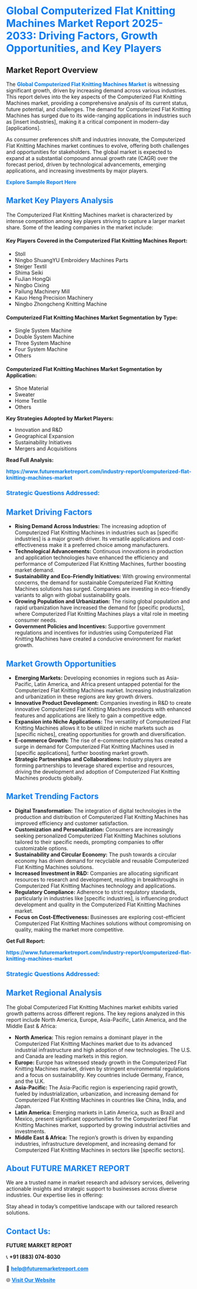 <h1 style="color: #007BFF;">Global Computerized Flat Knitting Machines Market Report 2025-2033: Driving Factors, Growth Opportunities, and Key Players</h1>

<section id="overview">
<h2>Market Report Overview</h2>
<p>The <a href="https://www.futuremarketreport.com/industry-report/computerized-flat-knitting-machines-market" style="color: #007BFF; text-decoration: none;"><strong>Global Computerized Flat Knitting Machines Market</strong></a> is witnessing significant growth, driven by increasing demand across various industries. This report delves into the key aspects of the Computerized Flat Knitting Machines market, providing a comprehensive analysis of its current status, future potential, and challenges. The demand for Computerized Flat Knitting Machines has surged due to its wide-ranging applications in industries such as [insert industries], making it a critical component in modern-day [applications].</p>
<p>As consumer preferences shift and industries innovate, the Computerized Flat Knitting Machines market continues to evolve, offering both challenges and opportunities for stakeholders. The global market is expected to expand at a substantial compound annual growth rate (CAGR) over the forecast period, driven by technological advancements, emerging applications, and increasing investments by major players.</p>
</section>

<section id="overview">
<p><a href="https://www.futuremarketreport.com/request-sample/reportId=82268" style="color: #007BFF; text-decoration: none;"><strong>Explore Sample Report Here</strong></a></p>
</section>

<section id="key-players">
<h2 style="color: #007BFF;">Market Key Players Analysis</h2>
<p>The Computerized Flat Knitting Machines market is characterized by intense competition among key players striving to capture a larger market share. Some of the leading companies in the market include:</p>
<h4>Key Players Covered in the Computerized Flat Knitting Machines Report:</h4>
<ul><li>Stoll</li><li>Ningbo ShuangYU Embroidery Machines Parts</li><li>Steiger Textil</li><li>Shima Seiki</li><li>FuJian HongQi</li><li>Ningbo Cixing</li><li>Pailung Machinery Mill</li><li>Kauo Heng Precision Machinery</li><li>Ningbo Zhongcheng Knitting Machine</li></ul>
<h4>Computerized Flat Knitting Machines Market Segmentation by Type:</h4>
<ul><li>Single System Machine</li><li>Double System Machine</li><li>Three System Machine</li><li>Four System Machine</li><li>Others</li></ul>

<h4>Computerized Flat Knitting Machines Market Segmentation by Application:</h4>
<ul><li>Shoe Material</li><li>Sweater</li><li>Home Textile</li><li>Others</li></ul>
<p><strong>Key Strategies Adopted by Market Players:</strong></p>
<ul>
<li>Innovation and R&D</li>
<li>Geographical Expansion</li>
<li>Sustainability Initiatives</li>
<li>Mergers and Acquisitions</li>
</ul>
</section>

<section>
<p><strong>Read Full Analysis: </strong></p><a href="https://www.futuremarketreport.com/industry-report/computerized-flat-knitting-machines-market" style="color: #007BFF; text-decoration: none;"><strong>https://www.futuremarketreport.com/industry-report/computerized-flat-knitting-machines-market</strong></a>
<h3 style="color: #007BFF;">Strategic Questions Addressed:</h3>
</section>

<section id="driving-factors">
<h2 style="color: #007BFF;">Market Driving Factors</h2>
<ul>
<li><strong>Rising Demand Across Industries:</strong> The increasing adoption of Computerized Flat Knitting Machines in industries such as [specific industries] is a major growth driver. Its versatile applications and cost-effectiveness make it a preferred choice among manufacturers.</li>
<li><strong>Technological Advancements:</strong> Continuous innovations in production and application technologies have enhanced the efficiency and performance of Computerized Flat Knitting Machines, further boosting market demand.</li>
<li><strong>Sustainability and Eco-Friendly Initiatives:</strong> With growing environmental concerns, the demand for sustainable Computerized Flat Knitting Machines solutions has surged. Companies are investing in eco-friendly variants to align with global sustainability goals.</li>
<li><strong>Growing Population and Urbanization:</strong> The rising global population and rapid urbanization have increased the demand for [specific products], where Computerized Flat Knitting Machines plays a vital role in meeting consumer needs.</li>
<li><strong>Government Policies and Incentives:</strong> Supportive government regulations and incentives for industries using Computerized Flat Knitting Machines have created a conducive environment for market growth.</li>
</ul>
</section>

<section id="growth-opportunities">
<h2 style="color: #007BFF;">Market Growth Opportunities</h2>
<ul>
<li><strong>Emerging Markets:</strong> Developing economies in regions such as Asia-Pacific, Latin America, and Africa present untapped potential for the Computerized Flat Knitting Machines market. Increasing industrialization and urbanization in these regions are key growth drivers.</li>
<li><strong>Innovative Product Development:</strong> Companies investing in R&D to create innovative Computerized Flat Knitting Machines products with enhanced features and applications are likely to gain a competitive edge.</li>
<li><strong>Expansion into Niche Applications:</strong> The versatility of Computerized Flat Knitting Machines allows it to be utilized in niche markets such as [specific niches], creating opportunities for growth and diversification.</li>
<li><strong>E-commerce Growth:</strong> The rise of e-commerce platforms has created a surge in demand for Computerized Flat Knitting Machines used in [specific applications], further boosting market growth.</li>
<li><strong>Strategic Partnerships and Collaborations:</strong> Industry players are forming partnerships to leverage shared expertise and resources, driving the development and adoption of Computerized Flat Knitting Machines products globally.</li>
</ul>
</section>

<section id="trending-factors">
<h2 style="color: #007BFF;">Market Trending Factors</h2>
<ul>
<li><strong>Digital Transformation:</strong> The integration of digital technologies in the production and distribution of Computerized Flat Knitting Machines has improved efficiency and customer satisfaction.</li>
<li><strong>Customization and Personalization:</strong> Consumers are increasingly seeking personalized Computerized Flat Knitting Machines solutions tailored to their specific needs, prompting companies to offer customizable options.</li>
<li><strong>Sustainability and Circular Economy:</strong> The push towards a circular economy has driven demand for recyclable and reusable Computerized Flat Knitting Machines solutions.</li>
<li><strong>Increased Investment in R&D:</strong> Companies are allocating significant resources to research and development, resulting in breakthroughs in Computerized Flat Knitting Machines technology and applications.</li>
<li><strong>Regulatory Compliance:</strong> Adherence to strict regulatory standards, particularly in industries like [specific industries], is influencing product development and quality in the Computerized Flat Knitting Machines market.</li>
<li><strong>Focus on Cost-Effectiveness:</strong> Businesses are exploring cost-efficient Computerized Flat Knitting Machines solutions without compromising on quality, making the market more competitive.</li>
</ul>
</section>

<section>
<p><strong>Get Full Report: </strong></p><a href="https://www.futuremarketreport.com/industry-report/computerized-flat-knitting-machines-market" style="color: #007BFF; text-decoration: none;"><strong>https://www.futuremarketreport.com/industry-report/computerized-flat-knitting-machines-market</strong></a>
<h3 style="color: #007BFF;">Strategic Questions Addressed:</h3>
</section>


<section id="regional-analysis">
<h2 style="color: #007BFF;">Market Regional Analysis</h2>
<p>The global Computerized Flat Knitting Machines market exhibits varied growth patterns across different regions. The key regions analyzed in this report include North America, Europe, Asia-Pacific, Latin America, and the Middle East & Africa:</p>
<ul>
<li><strong>North America:</strong> This region remains a dominant player in the Computerized Flat Knitting Machines market due to its advanced industrial infrastructure and high adoption of new technologies. The U.S. and Canada are leading markets in this region.</li>
<li><strong>Europe:</strong> Europe has witnessed steady growth in the Computerized Flat Knitting Machines market, driven by stringent environmental regulations and a focus on sustainability. Key countries include Germany, France, and the U.K.</li>
<li><strong>Asia-Pacific:</strong> The Asia-Pacific region is experiencing rapid growth, fueled by industrialization, urbanization, and increasing demand for Computerized Flat Knitting Machines in countries like China, India, and Japan.</li>
<li><strong>Latin America:</strong> Emerging markets in Latin America, such as Brazil and Mexico, present significant opportunities for the Computerized Flat Knitting Machines market, supported by growing industrial activities and investments.</li>
<li><strong>Middle East & Africa:</strong> The region’s growth is driven by expanding industries, infrastructure development, and increasing demand for Computerized Flat Knitting Machines in sectors like [specific sectors].</li>
</ul>
</section>

<footer>
<h2 style="color: #007BFF;">About FUTURE MARKET REPORT</h2>
<p>We are a trusted name in market research and advisory services, delivering actionable insights and strategic support to businesses across diverse industries. Our expertise lies in offering:</p>

<p>Stay ahead in today’s competitive landscape with our tailored research solutions.</p>

<h2 style="color: #007BFF;">Contact Us:</h2>
<p><strong>FUTURE MARKET REPORT</strong></p>
<p>📞 <strong>+91 (883) 074-8030</strong></p>
<p>📧 <strong><a href="mailto:help@futuremarketreport.com" style="color: #007BFF;">help@futuremarketreport.com</a></strong></p>
<p>🌐 <strong><a href="https://www.futuremarketreport.com/" style="color: #007BFF;">Visit Our Website</a></strong></p>
</footer>